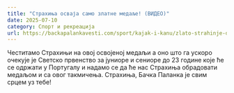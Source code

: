 ```yaml
---
title: "Страхиња осваја само златне медаље! (ВИДЕО)"
date: 2025-07-10
category: Спорт и рекреација
url: https://backapalankavesti.com/sport/kajak-i-kanu/zlato-strahinje-dragosavljevica-video/
---
```


Честитамо Страхињи на овој освојеној медаљи а оно што га ускоро очекује је Светско првенство за јуниоре и сениоре до 23 године које ће се одржати у Португалу и надамо се да ће нас Страхиња обрадовати медаљом и са овог такмичења. Страхиња, Бачка Паланка је свим срцем уз тебе!
